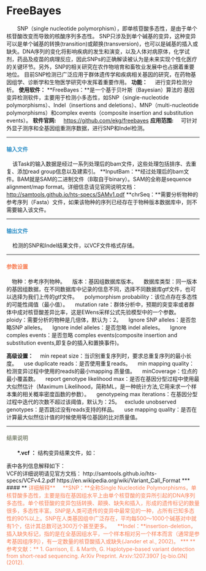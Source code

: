 # FreeBayes
　　SNP（single nucleotide polymorphism），即单核苷酸多态性，是由于单个核苷酸改变而导致的核酸序列多态性。 SNP只涉及到单个碱基的变异，这种变异可以是单个碱基的转换(transition)或颠换(transversion)，也可以是碱基的插入或缺失。DNA序列的变化将影响疾病的发生和演变，以及人体对病原体，化学试剂，药品及疫苗的病理反应，因此SNPs的正确解读被认为是未来实现个性化医疗的关键环节。另外，SNP的相关研究在农作物培育和畜牧业发展中也占据着重要地位。 目前SNP检测已广泛应用于群体遗传学和疾病相关基因的研究，在药物基因组学、诊断学和生物医学研究中发挥着重要作用。
**功能：**
&nbsp;&nbsp;&nbsp;&nbsp;进行变异检测分析。
**使用软件：**
**FreeBayes：**是一个基于贝叶斯（Bayesian）算法的 基因变异检测软件，主要用于检测小多态性，如SNP（single-nucleotide polymorphisms）、Indel（insertions and deletions）、MNP（multi-nucleotide polymorphisms）和complex events（composite insertion and substitution events）。
**软件官网:**
&nbsp;&nbsp;&nbsp;&nbsp;https://github.com/ekg/freebayes
**应用范围:**
&nbsp;&nbsp;&nbsp;&nbsp;可针对外显子测序和全基因组重测序数据，进行SNP和Indel检测。
***
#### **<i class="glyphicon glyphicon-log-in" aria-hidden="true" style="color:#3090C7"></i><span style="color:#3090C7"> 输入文件**
&nbsp;&nbsp;&nbsp;&nbsp;该Task的输入数据是经过一系列处理后的bam文件，这些处理包括排序、去重复、添加read group信息以及建索引。
**InputBam：**经过处理后的bam文件。BAM就是SAM的二进制文件（B取自于binary）。SAM的全称是sequence alignment/map format。详细信息请见官网说明文档：http://samtools.github.io/hts-specs/SAMv1.pdf
**chrSeq：**需要分析物种的参考序列（Fasta）文件，如果该物种的序列已经存在于物种版本数据库中，则不需要输入该文件。
***

#### **<i class="glyphicon glyphicon-log-out" aria-hidden="true" style="color:#3090C7"></i><span style="color:#3090C7"> 输出文件**
&nbsp;&nbsp;&nbsp;&nbsp;检测的SNP和Indel结果文件，以VCF文件格式存储。
***

#### **<i class="fa fa-cog" aria-hidden="true" style="color:#F88158"></i> <span style="color:#F88158">参数设置**
　<label id='species'>物种：</label>参考序列物种。
　<label id='speciesVersion'>版本：</label>基因组数据库版本。
　<label id='dbType'>数据库类型：</label>同一版本的基因组数据，在不同数据库中记录的信息不同，选择不同数据库gtf文件，也可以选择为我们上传的gtf文件。
　<label id='pvar'>polymorphism probability：</label>该位点存在多态性的可能性阈值（最小值）。
　<label id='theta'>mutation rate：</label>群体分析中，预期的突变率或者群体中成对核苷酸差异比率，这是EWens采样公式先验模型中的一个参数。
　<label id='ploidy'>ploidy：</label>需要分析的物种是几倍体，默认为：2。
　<label id='nosnps'>Ignore SNP alleles：</label>是否忽略SNP alleles。
　<label id='noindel'>Ignore indel alleles：</label>是否忽略 indel alleles。
　<label id='nocomplex'>Ignore comples events：</label>是否忽略 comples events(composite insertion and substitution events,即复杂的插入和置换事件)。

**高级设置：**
　<label id='minRepeatSize'>min repeat size：</label>当识别重复序列时，要求总重复序列的最小长度。
　<label id='usedupreads'>use duplicate reads：</label>是否使用重复reads。
　<label id='minMapQua'>min mapping quality：</label>检测变异过程中使用的reads的最小mapping 质量值。
　<label id='minCoverage'>minCoverage：</label>位点的最小覆盖数。
　<label id='repGenoLikeMax'>report genotype likelihood max：</label>是否在基因分型过程中使用最大似然估计（Maximum Likelihood，简称ML，是一种统计方法,它用来求一个样本集的相关概率密度函数的参数）。
　<label id='genotypeMaxIter'>genotypeing max iterations：</label>在基因分型过程中迭代的次数不超过该阈值，默认为：25。
 &nbsp; <label id='exclUnobserGeno'>exclude unobserved genotypes：</label>是否跳过没有reads支持的样品。
　<label id='useMapQua'>use mapping quality：</label>是否在计算最大似然估计值的时候使用等位基因的比对质量值。

***
#### **<i class="fa fa-file-text" aria-hidden="true" style="color:#848b79"></i><span style="color:#848b79"> 结果说明**
　　**\*.vcf ：** 结构变异结果文件，如：
<div style="text-align:center">
	<img data-src="1.jpg" width="1000px" ></img>
</div>
表中各列信息解释如下：
<div style="text-align:center">
	<img data-src="2.jpg" width="500px" ></img>
</div>
VCF的详细说明请见官方文档： http://samtools.github.io/hts-specs/VCFv4.2.pdf
https://en.wikipedia.org/wiki/Variant_Call_Format
***
#### **<i class="fa fa-cog" aria-hidden="true" style="color:#F88158"></i> <span style="color:#F88158">详细解释**
&nbsp;&nbsp;&nbsp;&nbsp;**SNP：**全称Single Nucleotide Polymorphisms，单核苷酸多态性，主要是指在基因组水平上由单个核苷酸的变异所引起的DNA序列多态性。单个核苷酸的变异包括转换、颠换、缺失和插入，形成的遗传标记的数量很多，多态性丰富。SNP是人类可遗传的变异中最常见的一种，占所有已知多态性的90%以上。SNP在人类基因组中广泛存在，平均每500～1000个碱基对中就有1个，估计其总数可达300万个甚至更多。 
&nbsp;&nbsp;&nbsp;&nbsp;**Indel：**insertion-deletion，插入缺失标记，指的是在全基因组水平，一个样本相对另一个样本而言（通常是参考基因组序列），有一定数量的核苷酸插入或缺失(Jander et al., 2002)。
***
**参考文献：**
1.	Garrison, E. & Marth, G. Haplotype-based variant detection from short-read sequencing. ArXiv Preprint. Arxiv:1207.3907 [q-bio.GN] (2012).
